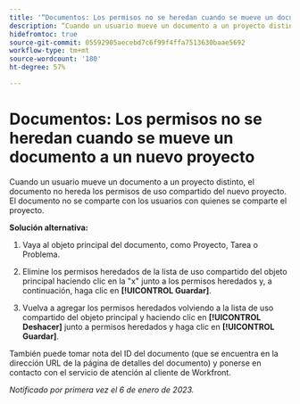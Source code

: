 ```yaml
---
title: '“Documentos: Los permisos no se heredan cuando se mueve un documento a un nuevo proyecto”'
description: “Cuando un usuario mueve un documento a un proyecto distinto, el documento no hereda los permisos de uso compartido del nuevo proyecto. El documento no se comparte con los usuarios con quienes se comparte el proyecto. ”
hidefromtoc: true
source-git-commit: 05592905aecebd7c6f99f4ffa7513630baae5692
workflow-type: tm+mt
source-wordcount: '180'
ht-degree: 57%

---
```



# Documentos: Los permisos no se heredan cuando se mueve un documento a un nuevo proyecto

<!-- This Known Issue is on the TOC for both Workfront and Workfront Proof-->

Cuando un usuario mueve un documento a un proyecto distinto, el documento no hereda los permisos de uso compartido del nuevo proyecto. El documento no se comparte con los usuarios con quienes se comparte el proyecto.

**Solución alternativa:**

1. Vaya al objeto principal del documento, como Proyecto, Tarea o Problema.

1. Elimine los permisos heredados de la lista de uso compartido del objeto principal haciendo clic en la &quot;x&quot; junto a los permisos heredados y, a continuación, haga clic en **[!UICONTROL Guardar]**.

1. Vuelva a agregar los permisos heredados volviendo a la lista de uso compartido del objeto principal y haciendo clic en **[!UICONTROL Deshacer]** junto a permisos heredados y haga clic en **[!UICONTROL Guardar]**.

También puede tomar nota del ID del documento (que se encuentra en la dirección URL de la página de detalles del documento) y ponerse en contacto con el servicio de atención al cliente de Workfront.

_Notificado por primera vez el 6 de enero de 2023._

